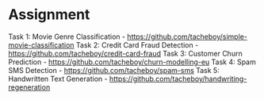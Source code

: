 # Assignment

Task 1: Movie Genre Classification - https://github.com/tacheboy/simple-movie-classification
Task 2: Credit Card Fraud Detection - https://github.com/tacheboy/credit-card-fraud
Task 3: Customer Churn Prediction - https://github.com/tacheboy/churn-modelling-eu
Task 4: Spam SMS Detection - https://github.com/tacheboy/spam-sms
Task 5: Handwritten Text Generation - https://github.com/tacheboy/handwriting-regeneration
